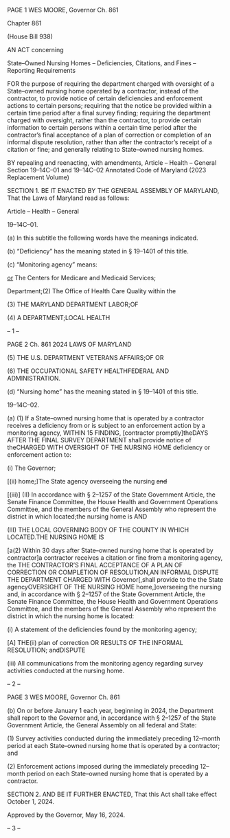 PAGE 1
WES MOORE, Governor Ch. 861

Chapter 861

(House Bill 938)

AN ACT concerning

State–Owned Nursing Homes – Deficiencies, Citations, and Fines – Reporting
Requirements

FOR the purpose of requiring the department charged with oversight of a State–owned
nursing home operated by a contractor, instead of the contractor, to provide notice of
certain deficiencies and enforcement actions to certain persons; requiring that the
notice be provided within a certain time period after a final survey finding; requiring
the department charged with oversight, rather than the contractor, to provide
certain information to certain persons within a certain time period after the
contractor’s final acceptance of a plan of correction or completion of an informal
dispute resolution, rather than after the contractor’s receipt of a citation or fine; and
generally relating to State–owned nursing homes.

BY repealing and reenacting, with amendments,
Article – Health – General
Section 19–14C–01 and 19–14C–02
Annotated Code of Maryland
(2023 Replacement Volume)

SECTION 1. BE IT ENACTED BY THE GENERAL ASSEMBLY OF MARYLAND,
That the Laws of Maryland read as follows:

Article – Health – General

19–14C–01.

(a) In this subtitle the following words have the meanings indicated.

(b) “Deficiency” has the meaning stated in § 19–1401 of this title.

(c) “Monitoring agency” means:

[or](1) The Centers for Medicare and Medicaid Services;

Department;(2) The Office of Health Care Quality within the

(3) THE MARYLAND DEPARTMENT LABOR;OF

(4) A DEPARTMENT;LOCAL HEALTH

– 1 –

PAGE 2
Ch. 861 2024 LAWS OF MARYLAND

(5) THE U.S. DEPARTMENT VETERANS AFFAIRS;OF OR

(6) THE OCCUPATIONAL SAFETY HEALTHFEDERAL AND
ADMINISTRATION.

(d) “Nursing home” has the meaning stated in § 19–1401 of this title.

19–14C–02.

(a) (1) If a State–owned nursing home that is operated by a contractor receives
a deficiency from or is subject to an enforcement action by a monitoring agency, WITHIN
15 FINDING, [contractor promptly]theDAYS AFTER THE FINAL SURVEY DEPARTMENT
shall provide notice of theCHARGED WITH OVERSIGHT OF THE NURSING HOME
deficiency or enforcement action to:

(i) The Governor;

[(ii) home;]The State agency overseeing the nursing ~~and~~

[(iii)] (II) In accordance with § 2–1257 of the State Government
Article, the Senate Finance Committee, the House Health and Government Operations
Committee, and the members of the General Assembly who represent the district in which
located;the nursing home is AND

(III) THE LOCAL GOVERNING BODY OF THE COUNTY IN WHICH
LOCATED.THE NURSING HOME IS

[a(2) Within 30 days after State–owned nursing home that is operated by
contractor]a contractor receives a citation or fine from a monitoring agency, the THE
CONTRACTOR’S FINAL ACCEPTANCE OF A PLAN OF CORRECTION OR COMPLETION OF
RESOLUTION,AN INFORMAL DISPUTE THE DEPARTMENT CHARGED WITH
Governor[,shall provide to the the State agencyOVERSIGHT OF THE NURSING HOME
home,]overseeing the nursing and, in accordance with § 2–1257 of the State Government
Article, the Senate Finance Committee, the House Health and Government Operations
Committee, and the members of the General Assembly who represent the district in which
the nursing home is located:

(i) A statement of the deficiencies found by the monitoring agency;

[A] THE(ii) plan of correction OR RESULTS OF THE INFORMAL
RESOLUTION; andDISPUTE

(iii) All communications from the monitoring agency regarding
survey activities conducted at the nursing home.

– 2 –

PAGE 3
WES MOORE, Governor Ch. 861

(b) On or before January 1 each year, beginning in 2024, the Department shall
report to the Governor and, in accordance with § 2–1257 of the State Government Article,
the General Assembly on all federal and State:

(1) Survey activities conducted during the immediately preceding
12–month period at each State–owned nursing home that is operated by a contractor; and

(2) Enforcement actions imposed during the immediately preceding
12–month period on each State–owned nursing home that is operated by a contractor.

SECTION 2. AND BE IT FURTHER ENACTED, That this Act shall take effect
October 1, 2024.

Approved by the Governor, May 16, 2024.

– 3 –